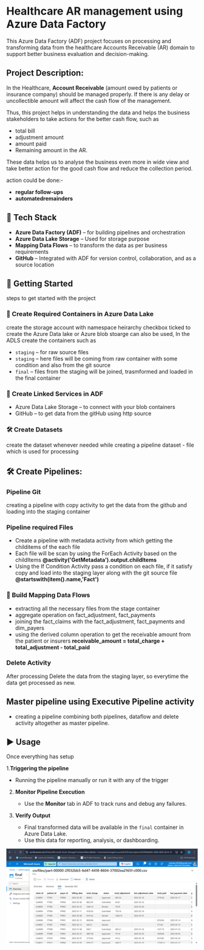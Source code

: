# Healthcare AR management using Azure Data Factory

This Azure Data Factory (ADF) project focuses on processing and transforming data from the healthcare Accounts Receivable (AR) domain to support better business evaluation and decision-making.

## Project Description:

In the Healthcare, **Account Receivable** (amount owed by patients or insurance company) should be managed properly. If there is any delay or uncollectible amount will affect the cash flow of the management. 

Thus, this project helps in understanding the data and helps the business stakeholders to take actions for the better cash flow, such as 

- total bill
- adjustment amount
- amount paid
- Remaining amount in the AR.

These data helps us to analyse the business even more in wide view and take better action for the good cash flow and reduce the collection period.

action could be done:-
- **regular follow-ups**
- **automatedremainders**

## 🧰 Tech Stack

- **Azure Data Factory (ADF)** – for building pipelines and orchestration 
- **Azure Data Lake Storage** – Used for storage purpose 
- **Mapping Data Flows** – to transform the data as per business requirements  
- **GitHub** – Integrated with ADF for version control, collaboration, and as a source location

## 🚀 Getting Started
steps to get started with the project

### 📁 Create Required Containers in Azure Data Lake
create the storage account with namespace heirarchy checkbox ticked to create the Azure Data lake or Azure blob stoarge can also be used, In the ADLS create the containers such as 

- `staging` – for raw source files 
- `staging` – here files will be coming from raw container with some condition and also from the git source 
- `final` – files from the staging will be joined, trasmformed and loaded in the final container 

### 🔗 Create Linked Services in ADF
- Azure Data Lake Storage – to connect with your blob containers
- GitHub – to get data from the gitHub using http source

### 🛠 Create Datasets
create the dataset whenever needed while creating a pipeline
dataset - file which is used for processing 

## 🛠 Create Pipelines:

### Pipeline Git
creating a pipeline with copy activity to get the data from the github and loading into the staging container

### Pipeline required Files
* Create a pipeline with metadata activity from which getting the childitems of the each file
* Each file will be scan by using the ForEach Activity based on the childItems
  **@activity('GetMetadata').output.childItems**
* Using the If Condition Activity pass a condition on each file, if it satisfy copy and load into the staging layer along with the git source file
  **@startswith(item().name,'Fact')**

### 🔄 Build Mapping Data Flows
- extracting all the necessary files from the stage container
- aggregate operation on fact_adjustment, fact_payments
- joining the fact_claims with the fact_adjustment, fact_payments and dim_payers
- using the derived column operation to get the receivable amount from the patient or insurers
  **receivable_amount = total_charge + total_adjustment - total_paid**

### Delete Activity
After processing Delete the data from the staging layer, so everytime the data get processed as new.

## Master pipeline using Executive Pipeline activity 
- creating a pipeline combining both pipelines, dataflow and delete activity altogether as master pipeline.

## ▶️ Usage

Once everything has setup

1.**Triggering the pipeline**
   - Running the pipeline manually or run it with any of the trigger

2. **Monitor Pipeline Execution**
   - Use the **Monitor** tab in ADF to track runs and debug any failures.

3. **Verify Output**
   - Final transformed data will be available in the `final` container in Azure Data Lake.
   - Use this data for reporting, analysis, or dashboarding.

![final_output](ScreenShots/final_table_preview_ss.png)


